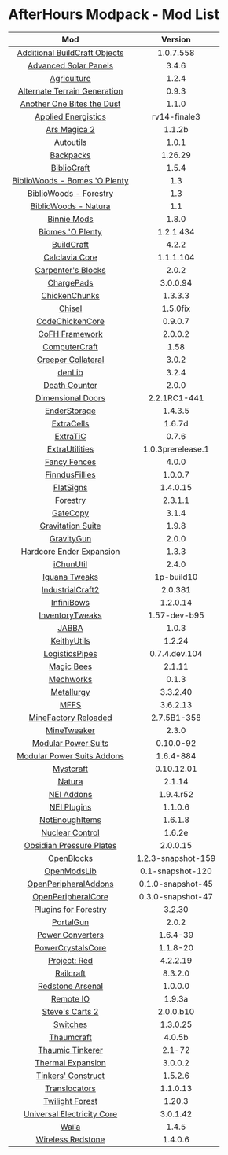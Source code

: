# AfterHours Modpack - Mod List

| **Mod** | **Version** |
|:-------:|:-----------:|
| [Additional BuildCraft Objects](http://www.minecraftforum.net/topic/682821-) | 1.0.7.558 |
| [Advanced Solar Panels](http://forum.industrial-craft.net/index.php?page=Thread&threadID=3291) | 3.4.6 |
| [Agriculture](http://www.minecraftforum.net/topic/1961353-) | 1.2.4 |
| [Alternate Terrain Generation](http://www.minecraftforum.net/topic/1932156-) | 0.9.3 |
| [Another One Bites the Dust](http://www.minecraftforum.net/topic/2319703-) | 1.1.0 |
| [Applied Energistics](http://ae-mod.info/) | rv14-finale3 |
| [Ars Magica 2](http://www.minecraftforum.net/topic/2028696-) | 1.1.2b |
| Autoutils | 1.0.1 |
| [Backpacks](http://www.minecraftforum.net/topic/1492661-) | 1.26.29 |
| [BiblioCraft](http://www.bibliocraftmod.com/) | 1.5.4 |
| [BiblioWoods - Bomes 'O Plenty](http://www.bibliocraftmod.com/?page_id=50#bibliowoods) | 1.3 |
| [BiblioWoods - Forestry](http://www.bibliocraftmod.com/?page_id=50#bibliowoods) | 1.3 |
| [BiblioWoods - Natura](http://www.bibliocraftmod.com/?page_id=50#bibliowoods) | 1.1 |
| [Binnie Mods](http://extrabees.giffmemana.com/) | 1.8.0 |
| [Biomes 'O Plenty](http://www.minecraftforge.net/forum/index.php/topic,13244.0.html) | 1.2.1.434 |
| [BuildCraft](http://www.mod-buildcraft.com/) | 4.2.2 |
| [Calclavia Core](http://universalelectricity.com/calclavia-core/) | 1.1.1.104 |
| [Carpenter's Blocks](http://www.minecraftforum.net/topic/1790919-) | 2.0.2 |
| [ChargePads](http://forum.feed-the-beast.com/threads/myrathis-mod-compendium.18505/) | 3.0.0.94 |
| [ChickenChunks](http://www.minecraftforum.net/topic/909223-) | 1.3.3.3 |
| [Chisel](http://www.minecraftforum.net/topic/1749374-) | 1.5.0fix |
| [CodeChickenCore](http://www.minecraftforum.net/topic/909223-) | 0.9.0.7 |
| [CoFH Framework](http://teamcofh.com/) | 2.0.0.2 |
| [ComputerCraft](http://www.computercraft.info/) | 1.58 |
| [Creeper Collateral](http://denoflionsx.info/) | 3.0.2 |
| [denLib](http://denoflionsx.info/) | 3.2.4
| [Death Counter](http://ichun.us/mods/death-counter/) | 2.0.0 |
| [Dimensional Doors](http://www.minecraftforum.net/topic/1650007-) | 2.2.1RC1-441 |
| [EnderStorage](http://www.minecraftforum.net/topic/909223-) | 1.4.3.5 |
| [ExtraCells](http://www.minecraftforum.net/topic/1801643-) | 1.6.7d |
| [ExtraTiC](http://www.minecraftforum.net/topic/1985397-) | 0.7.6 |
| [ExtraUtilities](http://www.minecraftforum.net/topic/1776056-) | 1.0.3prerelease.1 |
| [Fancy Fences](http://www.minecraftforum.net/topic/1298016-) | 4.0.0 |
| [FinndusFillies](http://forum.feed-the-beast.com/threads/myrathis-mod-compendium.18505/) | 1.0.0.7 |
| [FlatSigns](http://forum.feed-the-beast.com/threads/myrathis-mod-compendium.18505/) | 1.4.0.15 |
| [Forestry](http://forestry.sengir.net/) | 2.3.1.1 |
| [GateCopy](http://denoflionsx.info/) | 3.1.4 |
| [Gravitation Suite](http://forum.industrial-craft.net/index.php?page=Thread&threadID=6915) | 1.9.8  |
| [GravityGun](http://ichun.us/mods/gravity-gun/) | 2.0.0 |
| [Hardcore Ender Expansion](http://www.minecraftforum.net/topic/1066990-) | 1.3.3 |
| [iChunUtil](http://ichun.us/mods/ichun-util/) | 2.4.0 |
| [Iguana Tweaks](http://www.minecraftforum.net/topic/1953828-) | 1p-build10 |
| [IndustrialCraft2](http://www.industrial-craft.net/) | 2.0.381 |
| [InfiniBows](http://forum.feed-the-beast.com/threads/myrathis-mod-compendium.18505/) | 1.2.0.14 |
| [InventoryTweaks](http://www.minecraftforum.net/topic/1720872-) | 1.57-dev-b95 |
| [JABBA](http://www.minecraftforum.net/topic/2182366-) | 1.0.3 |
| [KeithyUtils](http://www.curse.com/mc-mods/minecraft/keithyutils) | 1.2.24 |
| [LogisticsPipes](https://github.com/RS485/LogisticsPipes/) | 0.7.4.dev.104 |
| [Magic Bees](http://forestry.sengir.net/forum/viewtopic.php?id=17) | 2.1.11 |
| [Mechworks](http://www.minecraftforum.net/topic/1659892-) | 0.1.3 |
| [Metallurgy](http://www.minecraftforum.net/topic/744918-) | 3.3.2.40 |
| [MFFS](http://calclavia.com/mffs/) | 3.6.2.13 |
| [MineFactory Reloaded](http://www.minecraftforum.net/topic/2016680-) | 2.7.5B1-358 |
| [MineTweaker](http://www.minecraftforum.net/topic/1886008-) | 2.3.0 |
| [Modular Power Suits](http://machinemuse.net/) | 0.10.0-92 |
| [Modular Power Suits Addons](http://www.minecraftforum.net/topic/2287651-) | 1.6.4-884 |
| [Mystcraft](http://binarymage.com/) | 0.10.12.01 |
| [Natura](http://www.minecraftforum.net/topic/1753754-) | 2.1.14 |
| [NEI Addons](http://www.minecraftforum.net/topic/1803460-) | 1.9.4.r52 |
| [NEI Plugins](https://bitbucket.org/mistaqur/nei_plugins/wiki/Home) | 1.1.0.6 |
| [NotEnoughItems](http://www.minecraftforum.net/topic/909223-) | 1.6.1.8 |
| [Nuclear Control](http://forum.industrial-craft.net/index.php?page=Thread&threadID=5915) | 1.6.2e |
| [Obsidian Pressure Plates](http://forum.feed-the-beast.com/threads/myrathis-mod-compendium.18505/) | 2.0.0.15 |
| [OpenBlocks](http://www.minecraftforum.net/topic/1941514-) | 1.2.3-snapshot-159 |
| [OpenModsLib](http://www.openperipheral.info) | 0.1-snapshot-120 |
| [OpenPeripheralAddons](http://www.openperipheral.info) | 0.1.0-snapshot-45 |
| [OpenPeripheralCore](http://www.openperipheral.info) | 0.3.0-snapshot-47 |
| [Plugins for Forestry](http://denoflionsx.info/) | 3.2.30 |
| [PortalGun](http://ichun.us/mods/portalgun/) | 2.0.2 |
| [Power Converters](http://www.minecraftforum.net/topic/1695968-) | 1.6.4-39
| [PowerCrystalsCore](http://www.minecraftforum.net/topic/2016680-) | 1.1.8-20 |
| [Project: Red](http://projectredwiki.com/) | 4.2.2.19 |
| [Railcraft](http://www.railcraft.info/) | 8.3.2.0 |
| [Redstone Arsenal](http://teamcofh.com/) | 1.0.0.0 |
| [Remote IO](http://www.minecraftforum.net/topic/2038242-) | 1.9.3a |
| [Steve's Carts 2](http://stevescarts2.wikispaces.com/) | 2.0.0.b10 |
| [Switches](http://forum.feed-the-beast.com/threads/myrathis-mod-compendium.18505/) | 1.3.0.25 |
| [Thaumcraft](http://www.minecraftforum.net/topic/2011841-) | 4.0.5b |
| [Thaumic Tinkerer](http://www.minecraftforum.net/topic/1813058-) | 2.1-72 |
| [Thermal Expansion](http://teamcofh.com/) | 3.0.0.2 |
| [Tinkers' Construct](http://www.minecraftforum.net/topic/1659892-) | 1.5.2.6 |
| [Translocators](http://www.minecraftforum.net/topic/909223-) | 1.1.0.13 |
| [Twilight Forest](http://www.minecraftforum.net/topic/561673-) | 1.20.3 |
| [Universal Electricity Core](http://universalelectricity.com/) | 3.0.1.42 |
| [Waila](http://www.minecraftforum.net/topic/1846244-) | 1.4.5 |
| [Wireless Redstone](http://www.minecraftforum.net/topic/909223-) | 1.4.0.6 |
